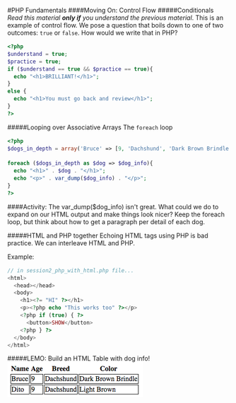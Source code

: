 #PHP Fundamentals
####Moving On: Control Flow
#####Conditionals
*Read this material **only if** you understand the previous material*.  This is an example of control flow.  We pose a question that boils down to one of two outcomes: `true` or `false`.
How would we write that in PHP?
```php
<?php
$understand = true;
$practice = true;
if ($understand == true && $practice == true){
  echo "<h1>BRILLIANT!</h1>";
}
else {
  echo "<h1>You must go back and review</h1>";
}
?>
```

#####Looping over Associative Arrays
The `foreach` loop
```php
<?php
$dogs_in_depth = array('Bruce' => [9, 'Dachshund', 'Dark Brown Brindle'], 'Dito' => [9, 'Dachshund', 'Light Brown']);

foreach ($dogs_in_depth as $dog => $dog_info){
  echo "<h1>" . $dog . "</h1>";
  echo "<p>" . var_dump($dog_info) . "</p>";
}
?>
```

####Activity: The var_dump($dog_info) isn't great.  What could we do to expand on our HTML output and make things look nicer?  Keep the foreach loop, but think about how to get a paragraph per detail of each dog.

#####HTML and PHP together
Echoing HTML tags using PHP is bad practice.  We can interleave HTML and PHP.

Example:
```php
// in session2_php_with_html.php file...
<html>
  <head></head>
  <body>
    <h1><?= "HI" ?></h1>
    <p><?php echo "This works too" ?></p>
    <?php if (true) { ?>
      <button>SHOW</button>
    <?php } ?>
  </body>
</html>
```

#####LEMO: Build an HTML Table with dog info!
![Dog Table](dog_table.png)
